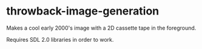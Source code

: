 # throwback-image-generation
Makes a cool early 2000's image with a 2D cassette tape in the foreground.

Requires SDL 2.0 libraries in order to work.
